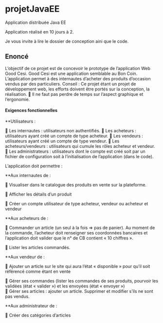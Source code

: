 # projetJavaEE
Application distribuée Java EE

Application réalisé en 10 jours à 2. 

Je vous invite à lire le dossier de conception aini que le code. 

## Enoncé

L’objectif de ce projet est de concevoir le prototype de l’application Web Good Cesi.
Good Cesi est une application semblable au Bon Coin. L’application permet à des internautes d’acheter des produits d’occasion vendus par des particuliers.
Conseil :
Ce projet étant un projet de développement web, les efforts doivent être portés sur la conception, la réalisation.
 Il ne faut pas perdre de temps sur l’aspect graphique et l’ergonomie.

#### Exigences fonctionnelles

**Utilisateurs :

 Les internautes : utilisateurs non authentifiés.
 Les acheteurs : utilisateurs ayant créé un compte de type acheteur.
 Les vendeurs : utilisateurs ayant créé un compte de type vendeur.
 Les acheteurs/vendeurs : utilisateurs qui cumule les rôles acheteur et vendeur.
 Les administrateurs : utilisateurs dont le compte est créé soit par un fichier de configuration soit à l’initialisation de l’application (dans le code).  

L’application doit permettre :  

**Aux internautes de :

 Visualiser dans le catalogue des produits en vente sur la plateforme.  

 Afficher les détails d’un produit  

 Créer un compte utilisateur de type acheteur, vendeur ou acheteur et vendeur  

**Aux acheteurs de :

 Commander un article (un seul à la fois => pas de panier). Au moment de la commande, l’acheteur doit renseigner ses coordonnées bancaires et l’application doit valider que le n° de CB contient « 10 chiffres ».  

 Lister les articles commandés.   

**Aux vendeur de :

 Ajouter un article sur le site qui aura l’état « disponible » pour qu’il soit référencé comme étant en vente  

 Gérer ses commandes (lister les commandes de ses produits, pourvoir les validées (état « valider ») et les envoyées (état « envoyer »)  
 Gérer ses articles : ajouter un article. Supprimer et modifier s’ils ne sont pas vendus.  

**Aux administrateur de :

 Créer des catégories d’articles
